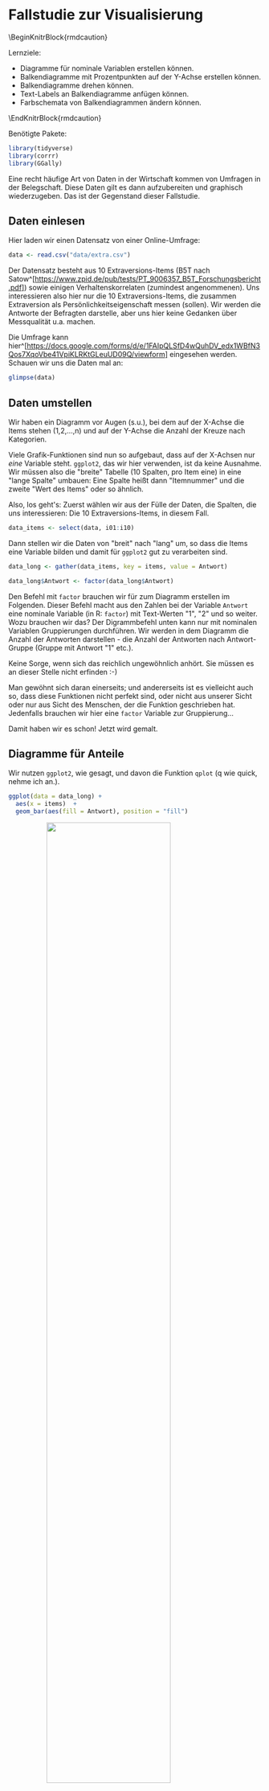 



# Fallstudie zur Visualisierung


\BeginKnitrBlock{rmdcaution}<div class="rmdcaution">Lernziele:

- Diagramme für nominale Variablen erstellen können.
- Balkendiagramme mit Prozentpunkten auf der Y-Achse erstellen können.
- Balkendiagramme drehen können.
- Text-Labels an Balkendiagramme anfügen können.
- Farbschemata von Balkendiagrammen ändern können.

</div>\EndKnitrBlock{rmdcaution}


Benötigte Pakete:

```r
library(tidyverse)
library(corrr)
library(GGally)
```



Eine recht häufige Art von Daten in der Wirtschaft kommen von Umfragen in der Belegschaft. Diese Daten gilt es dann aufzubereiten und graphisch wiederzugeben. Das ist der Gegenstand dieser Fallstudie.


## Daten einlesen
Hier laden wir einen Datensatz von einer Online-Umfrage:


```r
data <- read.csv("data/extra.csv")
```


Der Datensatz besteht aus 10 Extraversions-Items (B5T nach Satow^[https://www.zpid.de/pub/tests/PT_9006357_B5T_Forschungsbericht.pdf]) sowie einigen Verhaltenskorrelaten (zumindest angenommenen). Uns interessieren also hier nur die 10 Extraversions-Items, die zusammen Extraversion als Persönlichkeitseigenschaft messen (sollen). Wir werden die Antworte der Befragten darstelle, aber uns hier keine Gedanken über Messqualität u.a. machen.


Die Umfrage kann hier^[https://docs.google.com/forms/d/e/1FAIpQLSfD4wQuhDV_edx1WBfN3Qos7XqoVbe41VpiKLRKtGLeuUD09Q/viewform] eingesehen werden. Schauen wir uns die Daten mal an:

```r
glimpse(data)
```




## Daten umstellen
Wir haben ein Diagramm vor Augen (s.u.), bei dem auf der X-Achse die Items stehen (1,2,...,n) und auf der Y-Achse die Anzahl der Kreuze nach Kategorien.

Viele Grafik-Funktionen sind nun so aufgebaut, dass auf der X-Achsen nur *eine* Variable steht. `ggplot2`, das wir hier verwenden, ist da keine Ausnahme. Wir müssen also die "breite" Tabelle (10 Spalten, pro Item eine) in eine "lange Spalte" umbauen: Eine Spalte heißt dann "Itemnummer" und die zweite "Wert des Items" oder so ähnlich.


Also, los geht's: Zuerst wählen wir aus der Fülle der Daten, die Spalten, die uns interessieren: Die 10 Extraversions-Items, in diesem Fall.


```r
data_items <- select(data, i01:i10)
```

Dann stellen wir die Daten von "breit" nach "lang" um, so dass die Items eine Variable bilden und damit für `ggplot2` gut zu verarbeiten sind.


```r
data_long <- gather(data_items, key = items, value = Antwort)

data_long$Antwort <- factor(data_long$Antwort)
```

Den Befehl mit `factor` brauchen wir für zum Diagramm erstellen im Folgenden. Dieser Befehl macht aus den Zahlen bei der Variable `Antwort` eine nominale Variable (in R: `factor`) mit Text-Werten "1", "2" und so weiter. Wozu brauchen wir das? Der Digrammbefehl unten kann nur mit nominalen Variablen Gruppierungen durchführen. Wir werden in dem Diagramm die Anzahl der Antworten darstellen - die Anzahl der Antworten nach Antwort-Gruppe (Gruppe mit Antwort "1" etc.).

Keine Sorge, wenn sich das reichlich ungewöhnlich anhört. Sie müssen es an dieser Stelle nicht erfinden :-)

Man gewöhnt sich daran einerseits; und andererseits ist es vielleicht auch so, dass diese Funktionen nicht perfekt sind, oder nicht aus unserer Sicht oder nur aus Sicht des Menschen, der die Funktion geschrieben hat. Jedenfalls brauchen wir hier eine `factor` Variable zur Gruppierung...


Damit haben wir es schon! Jetzt wird gemalt.

## Diagramme für Anteile

Wir nutzen `ggplot2`, wie gesagt, und davon die Funktion `qplot` (q wie quick, nehme ich an.).


```r
ggplot(data = data_long) +
  aes(x = items)  +
  geom_bar(aes(fill = Antwort), position = "fill") 
```

<img src="056_Fallstudie_Visualisierung_files/figure-html/unnamed-chunk-7-1.png" width="70%" style="display: block; margin: auto;" />

Was macht dieser `ggplot` Befehl? Schauen wir es uns in Einzelnen an:

- `ggplot(data = ...)`: Wir sagen "Ich möchte gern die Funktion ggplot nutzen, um den Datensatz ... zu plotten". 
- `aes(...)`: Hier definieren wir die "aesthetics" des Diagramms, d.h. alles "Sichtbare". Wir ordnen in diesem Fall der X-Achse die Variable `items` zu. Per Standardeinstellung geht `ggplot` davon aus, dass sie die Häufigkeiten der X-Werte auf der Y-Achse haben wollen, wenn Sie nichts über die Y-Achse sagen. Jetzt haben wir ein Koordinatensystem definiert (das noch leer ist).
- `geom_bar()`: "Hey R oder ggplot, jetzt male mal einen barplot in den ansonsten noch leeren plot".
- `aes(fill = Antwort)`: Genauer gesagt nutzen wir `aes` um einen sichtbaren Aspekte des Diagramms (wie die X-Achse) eine Variable des Datensatzes zuzuordnen. Jetzt sagen wir, dass die Füllung (im Balkendiagramm) durch die Werte von `Antwort` definiert sein sollen (also "1", "2" etc.).
- `position = "fill"` sagt, dass die Gesamt-Höhe des Balken aufgeteilt werden soll mit den "Teil-Höhen" der Gruppen (Antwort-Kategorien 1 bis 4); wir hätten die Teil-Höhen auch nebeneinander stellen können.

Vielleicht ist es schöner, die NAs erst zu entfernen.


```r
data_long <- na.omit(data_long)
```

Und dann noch mal plotten:



```r
ggplot(data = data_long) +
  aes(x = items)  +
  geom_bar(aes(fill = Antwort), position = "fill") 
```

<img src="056_Fallstudie_Visualisierung_files/figure-html/unnamed-chunk-9-1.png" width="70%" style="display: block; margin: auto;" />



## Um 90° drehen

Dazu nehmen wir `+ coord_flip()`, also "flippe das Koordinatensystem".

```r
ggplot(data = data_long) +
  aes(x = items)  +
  geom_bar(aes(fill = Antwort), position = "fill") +
  coord_flip()
```

<img src="056_Fallstudie_Visualisierung_files/figure-html/unnamed-chunk-10-1.png" width="70%" style="display: block; margin: auto;" />


## Text-Labels für die Items

Wir definieren die Texte ("Labels") für die Items:

```r
item_labels <- c("Ich bin das erste Item",
                 "Das zweite Item",
                 "Item 3 sdjfkladsjk",
                 "Ich bin ein krasser Couch-Potato UMKODIERT",
"i5 asf", "i6 sdf", "adfjks", "sfjlkd", "sdfkjl", "sdfjkl")
```

Jetzt hängen wir die Labels an die Items im Diagramm:


```r
ggplot(data = data_long) +
  aes(x = items)  +
  geom_bar(aes(fill = Antwort), position = "fill") +
  coord_flip() +
  scale_x_discrete(labels = item_labels)
```

<img src="056_Fallstudie_Visualisierung_files/figure-html/unnamed-chunk-12-1.png" width="70%" style="display: block; margin: auto;" />


Man kann auch einen Zeilenumbruch in den Item-Labels erzwingen... wobei das führt uns schon recht weit, aber gut, zum Abschluss :-)


```r
item_labels <- c("Ich bin das erste Item",
                 "Das zweite Item",
                 "Item 3 sdjfkladsjk",
                 "Ich bin ein krasser \nCouch-Potato***mit Zeilenumbruch***",
"i5 asf", "i6 sdf", "adfjks", "sfjlkd", "sdfkjl", "sdfjkl")
```


Und wieder plotten:



```r
ggplot(data = data_long) +
  aes(x = items)  +
  geom_bar(aes(fill = Antwort), position = "fill") +
  coord_flip() +
  scale_x_discrete(labels = item_labels, name = "Extraversionsitems") +
  scale_y_continuous(name = "Anteile")
```

<img src="056_Fallstudie_Visualisierung_files/figure-html/unnamed-chunk-14-1.png" width="70%" style="display: block; margin: auto;" />


## Diagramm mit Häufigkeiten
Ach so, schön wäre noch die echten Zahlen an der Y-Achse, nicht Anteile. Dafür müssen wir unseren Diagrammtyp ändern, bzw. die Art der Anordnung ändern. Mit `position = "fill"` wird der Anteil (also mit einer Summe von 100%) dargestellt. Wir können auch einfach die Zahlen/Häufigkeiten anzeigen, in dem wir die Kategorien "aufeinander stapeln"



```r
ggplot(data = data_long) +
  aes(x = items)  +
  geom_bar(aes(fill = Antwort), position = "stack") +
  coord_flip() +
  scale_x_discrete(labels = item_labels) 
```

<img src="056_Fallstudie_Visualisierung_files/figure-html/unnamed-chunk-15-1.png" width="70%" style="display: block; margin: auto;" />

## Farbschema
Ja, die Wünsche hören nicht auf... Also, noch ein anderes Farbschema:


```r
ggplot(data = data_long) +
  aes(x = items)  +
  geom_bar(aes(fill = Antwort), position = "stack") +
  coord_flip() +
  scale_x_discrete(labels = item_labels) +
  scale_fill_brewer(palette = 17)
```

<img src="056_Fallstudie_Visualisierung_files/figure-html/unnamed-chunk-16-1.png" width="70%" style="display: block; margin: auto;" />

